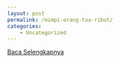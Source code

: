```yaml
---
layout: post
permalink: /mimpi-orang-tua-ribut/
categories:
    - Uncategorized
---
```


[Baca Selengkapnya](/04)